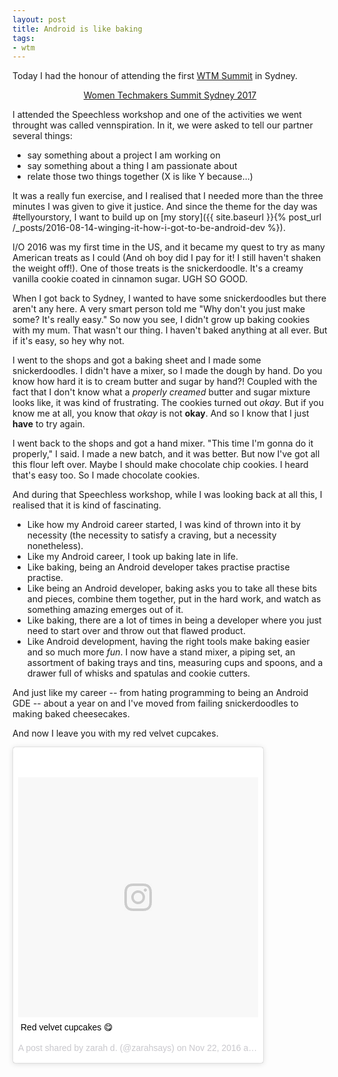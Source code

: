 ```yaml
---
layout: post
title: Android is like baking
tags:
- wtm
---
```


Today I had the honour of attending the first [WTM Summit](https://www.womentechmakers.com/iwd17) in Sydney.

<p style="text-align: center"><a class="twitter-moment" href="https://twitter.com/i/moments/850300484539777024" data-limit="1" data-width="400">Women Techmakers Summit Sydney 2017</a> <script async src="//platform.twitter.com/widgets.js" charset="utf-8"></script></p>

I attended the Speechless workshop and one of the activities we went throught was called vennspiration. In it, we were asked to tell our partner several things:
- say something about a project I am working on
- say something about a thing I am passionate about
- relate those two things together (X is like Y because...)

It was a really fun exercise, and I realised that I needed more than the three minutes I was given to give it justice. And since the theme for the day was #tellyourstory, I want to build up on [my story]({{ site.baseurl }}{% post_url /_posts/2016-08-14-winging-it-how-i-got-to-be-android-dev %}).

I/O 2016 was my first time in the US, and it became my quest to try as many American treats as I could (And oh boy did I pay for it! I still haven't shaken the weight off!). One of those treats is the snickerdoodle. It's a creamy vanilla cookie coated in cinnamon sugar. UGH SO GOOD.

When I got back to Sydney, I wanted to have some snickerdoodles but there aren't any here. A very smart person told me "Why don't you just make some? It's really easy." So now you see, I didn't grow up baking cookies with my mum. That wasn't our thing. I haven't baked anything at all ever. But if it's easy, so hey why not.

I went to the shops and got a baking sheet and I made some snickerdoodles. I didn't have a mixer, so I made the dough by hand. Do you know how hard it is to cream butter and sugar by hand?! Coupled with the fact that I don't know what a _properly creamed_ butter and sugar mixture looks like, it was kind of frustrating. The cookies turned out _okay_. But if you know me at all, you know that _okay_ is not __okay__. And so I know that I just __have__ to try again.

I went back to the shops and got a hand mixer. "This time I'm gonna do it properly," I said. I made a new batch, and it was better. But now I've got all this flour left over. Maybe I should make chocolate chip cookies. I heard that's easy too. So I made chocolate cookies.

And during that Speechless workshop, while I was looking back at all this, I realised that it is kind of fascinating.

- Like how my Android career started, I was kind of thrown into it by necessity (the necessity to satisfy a craving, but a necessity nonetheless).
- Like my Android career, I took up baking late in life.
- Like baking, being an Android developer takes practise practise practise.
- Like being an Android developer, baking asks you to take all these bits and pieces, combine them together, put in the hard work, and watch as something amazing emerges out of it.
- Like baking, there are a lot of times in being a developer where you just need to start over and throw out that flawed product.
- Like Android development, having the right tools make baking easier and so much more _fun_. I now have a stand mixer, a piping set, an assortment of baking trays and tins, measuring cups and spoons, and a drawer full of whisks and spatulas and cookie cutters.

And just like my career -- from hating programming to being an Android GDE -- about a year on and I've moved from failing snickerdoodles to making baked cheesecakes.

And now I leave you with my red velvet cupcakes.

<p style="text-align: center"><blockquote class="instagram-media" data-instgrm-captioned data-instgrm-version="7" style=" background:#FFF; border:0; border-radius:3px; box-shadow:0 0 1px 0 rgba(0,0,0,0.5),0 1px 10px 0 rgba(0,0,0,0.15); margin: 1px; max-width:400px; padding:0; width:99.375%; width:-webkit-calc(100% - 2px); width:calc(100% - 2px);"><div style="padding:8px;"> <div style=" background:#F8F8F8; line-height:0; margin-top:40px; padding:50.0% 0; text-align:center; width:100%;"> <div style=" background:url(data:image/png;base64,iVBORw0KGgoAAAANSUhEUgAAACwAAAAsCAMAAAApWqozAAAABGdBTUEAALGPC/xhBQAAAAFzUkdCAK7OHOkAAAAMUExURczMzPf399fX1+bm5mzY9AMAAADiSURBVDjLvZXbEsMgCES5/P8/t9FuRVCRmU73JWlzosgSIIZURCjo/ad+EQJJB4Hv8BFt+IDpQoCx1wjOSBFhh2XssxEIYn3ulI/6MNReE07UIWJEv8UEOWDS88LY97kqyTliJKKtuYBbruAyVh5wOHiXmpi5we58Ek028czwyuQdLKPG1Bkb4NnM+VeAnfHqn1k4+GPT6uGQcvu2h2OVuIf/gWUFyy8OWEpdyZSa3aVCqpVoVvzZZ2VTnn2wU8qzVjDDetO90GSy9mVLqtgYSy231MxrY6I2gGqjrTY0L8fxCxfCBbhWrsYYAAAAAElFTkSuQmCC); display:block; height:44px; margin:0 auto -44px; position:relative; top:-22px; width:44px;"></div></div> <p style=" margin:8px 0 0 0; padding:0 4px;"> <a href="https://www.instagram.com/p/BNIVMyqjk2Q/" style=" color:#000; font-family:Arial,sans-serif; font-size:14px; font-style:normal; font-weight:normal; line-height:17px; text-decoration:none; word-wrap:break-word;" target="_blank">Red velvet cupcakes 😋</a></p> <p style=" color:#c9c8cd; font-family:Arial,sans-serif; font-size:14px; line-height:17px; margin-bottom:0; margin-top:8px; overflow:hidden; padding:8px 0 7px; text-align:center; text-overflow:ellipsis; white-space:nowrap;">A post shared by zarah d. (@zarahsays) on <time style=" font-family:Arial,sans-serif; font-size:14px; line-height:17px;" datetime="2016-11-22T23:03:32+00:00">Nov 22, 2016 at 3:03pm PST</time></p></div></blockquote>
<script async defer src="//platform.instagram.com/en_US/embeds.js"></script></p>
